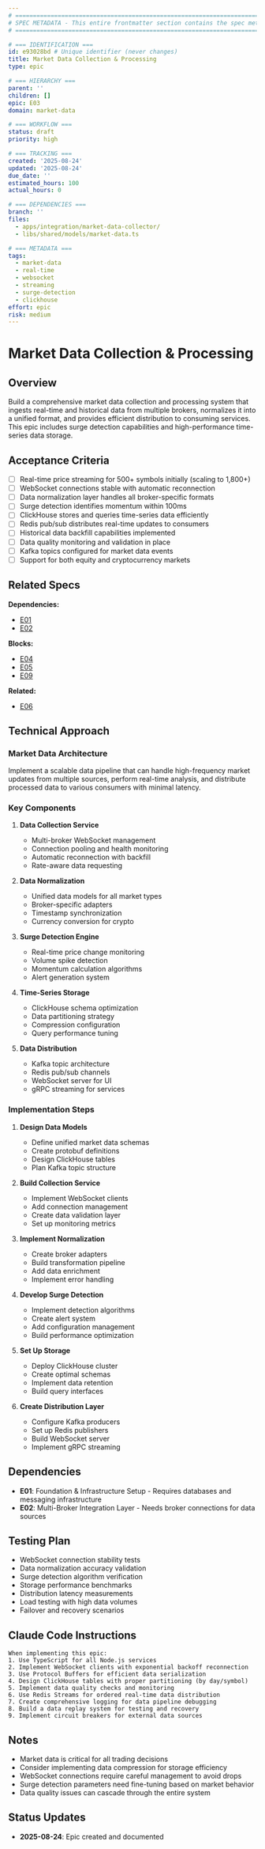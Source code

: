 ```yaml
---
# ============================================================================
# SPEC METADATA - This entire frontmatter section contains the spec metadata
# ============================================================================

# === IDENTIFICATION ===
id: e93028bd # Unique identifier (never changes)
title: Market Data Collection & Processing
type: epic

# === HIERARCHY ===
parent: ''
children: []
epic: E03
domain: market-data

# === WORKFLOW ===
status: draft
priority: high

# === TRACKING ===
created: '2025-08-24'
updated: '2025-08-24'
due_date: ''
estimated_hours: 100
actual_hours: 0

# === DEPENDENCIES ===
branch: ''
files:
  - apps/integration/market-data-collector/
  - libs/shared/models/market-data.ts

# === METADATA ===
tags:
  - market-data
  - real-time
  - websocket
  - streaming
  - surge-detection
  - clickhouse
effort: epic
risk: medium
---
```


# Market Data Collection & Processing

## Overview

Build a comprehensive market data collection and processing system that ingests real-time and historical data from multiple brokers, normalizes it into a unified format, and provides efficient distribution to consuming services. This epic includes surge detection capabilities and high-performance time-series data storage.

## Acceptance Criteria

- [ ] Real-time price streaming for 500+ symbols initially (scaling to 1,800+)
- [ ] WebSocket connections stable with automatic reconnection
- [ ] Data normalization layer handles all broker-specific formats
- [ ] Surge detection identifies momentum within 100ms
- [ ] ClickHouse stores and queries time-series data efficiently
- [ ] Redis pub/sub distributes real-time updates to consumers
- [ ] Historical data backfill capabilities implemented
- [ ] Data quality monitoring and validation in place
- [ ] Kafka topics configured for market data events
- [ ] Support for both equity and cryptocurrency markets

## Related Specs

**Dependencies:**
- [E01](../E01/spec.md)
- [E02](../E02/spec.md)

**Blocks:**
- [E04](../E04/spec.md)
- [E05](../E05/spec.md)
- [E09](../E09/spec.md)

**Related:**
- [E06](../E06/spec.md)

## Technical Approach

### Market Data Architecture

Implement a scalable data pipeline that can handle high-frequency market updates from multiple sources, perform real-time analysis, and distribute processed data to various consumers with minimal latency.

### Key Components

1. **Data Collection Service**
   - Multi-broker WebSocket management
   - Connection pooling and health monitoring
   - Automatic reconnection with backfill
   - Rate-aware data requesting

2. **Data Normalization**
   - Unified data models for all market types
   - Broker-specific adapters
   - Timestamp synchronization
   - Currency conversion for crypto

3. **Surge Detection Engine**
   - Real-time price change monitoring
   - Volume spike detection
   - Momentum calculation algorithms
   - Alert generation system

4. **Time-Series Storage**
   - ClickHouse schema optimization
   - Data partitioning strategy
   - Compression configuration
   - Query performance tuning

5. **Data Distribution**
   - Kafka topic architecture
   - Redis pub/sub channels
   - WebSocket server for UI
   - gRPC streaming for services

### Implementation Steps

1. **Design Data Models**
   - Define unified market data schemas
   - Create protobuf definitions
   - Design ClickHouse tables
   - Plan Kafka topic structure

2. **Build Collection Service**
   - Implement WebSocket clients
   - Add connection management
   - Create data validation layer
   - Set up monitoring metrics

3. **Implement Normalization**
   - Create broker adapters
   - Build transformation pipeline
   - Add data enrichment
   - Implement error handling

4. **Develop Surge Detection**
   - Implement detection algorithms
   - Create alert system
   - Add configuration management
   - Build performance optimization

5. **Set Up Storage**
   - Deploy ClickHouse cluster
   - Create optimal schemas
   - Implement data retention
   - Build query interfaces

6. **Create Distribution Layer**
   - Configure Kafka producers
   - Set up Redis publishers
   - Build WebSocket server
   - Implement gRPC streaming

## Dependencies

- **E01**: Foundation & Infrastructure Setup - Requires databases and messaging infrastructure
- **E02**: Multi-Broker Integration Layer - Needs broker connections for data sources

## Testing Plan

- WebSocket connection stability tests
- Data normalization accuracy validation
- Surge detection algorithm verification
- Storage performance benchmarks
- Distribution latency measurements
- Load testing with high data volumes
- Failover and recovery scenarios

## Claude Code Instructions

```
When implementing this epic:
1. Use TypeScript for all Node.js services
2. Implement WebSocket clients with exponential backoff reconnection
3. Use Protocol Buffers for efficient data serialization
4. Design ClickHouse tables with proper partitioning (by day/symbol)
5. Implement data quality checks and monitoring
6. Use Redis Streams for ordered real-time data distribution
7. Create comprehensive logging for data pipeline debugging
8. Build a data replay system for testing and recovery
9. Implement circuit breakers for external data sources
```

## Notes

- Market data is critical for all trading decisions
- Consider implementing data compression for storage efficiency
- WebSocket connections require careful management to avoid drops
- Surge detection parameters need fine-tuning based on market behavior
- Data quality issues can cascade through the entire system

## Status Updates

- **2025-08-24**: Epic created and documented
